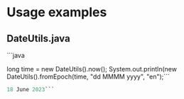 <h1>Usage examples</h1>

<h2>DateUtils.java</h2>
```java

long time = new DateUtils().now(<time offset>);
System.out.println(new DateUtils().fromEpoch(time, "dd MMMM yyyy", "en");```


```java
18 June 2023```
